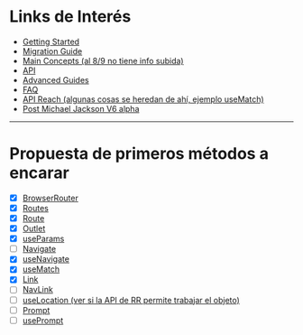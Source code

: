 # Links de Interés

- [Getting Started](https://github.com/remix-run/react-router/blob/dev/docs/installation/getting-started.md)
- [Migration Guide](https://github.com/remix-run/react-router/blob/dev/docs/advanced-guides/migrating-5-to-6.md)
- [Main Concepts (al 8/9 no tiene info subida)](https://github.com/remix-run/react-router/blob/dev/docs/main-concepts.md)
- [API](https://github.com/remix-run/react-router/blob/dev/docs/api-reference.md)
- [Advanced Guides](https://github.com/remix-run/react-router/tree/dev/docs/advanced-guides)
- [FAQ](https://github.com/remix-run/react-router/blob/dev/docs/faq.md)
- [API Reach (algunas cosas se heredan de ahí, ejemplo useMatch)](https://reach.tech/router/api/useMatch)
- [Post Michael Jackson V6 alpha](https://reacttraining.com/blog/react-router-v6-pre/)

---

# Propuesta de primeros métodos a encarar

- [x] [BrowserRouter](https://github.com/remix-run/react-router/blob/dev/docs/api-reference.md#browserrouter)
- [x] [Routes](https://github.com/remix-run/react-router/blob/dev/docs/api-reference.md#routes-and-route)
- [x] [Route](https://github.com/remix-run/react-router/blob/dev/docs/api-reference.md#routes-and-route)
- [x] [Outlet](https://github.com/remix-run/react-router/blob/dev/docs/api-reference.md#outlet)
- [x] [useParams](https://github.com/remix-run/react-router/blob/dev/docs/api-reference.md#useparams)
- [ ] [Navigate](https://github.com/remix-run/react-router/blob/dev/docs/api-reference.md)
- [x] [useNavigate](https://github.com/remix-run/react-router/blob/dev/docs/api-reference.md#usenavigate)
- [x] [useMatch](https://github.com/remix-run/react-router/blob/dev/docs/api-reference.md#usematch)
- [x] [Link](https://github.com/remix-run/react-router/blob/dev/docs/api-reference.md#link)
- [ ] [NavLink](https://github.com/remix-run/react-router/blob/dev/docs/api-reference.md#navlink)
- [ ] [useLocation (ver si la API de RR permite trabajar el objeto)](https://github.com/remix-run/react-router/blob/dev/docs/api-reference.md#uselocation)
- [ ] [Prompt](https://github.com/remix-run/react-router/blob/dev/docs/api-reference.md#prompt)
- [ ] [usePrompt](https://github.com/remix-run/react-router/blob/dev/docs/api-reference.md#useprompt)
